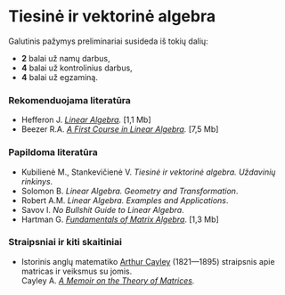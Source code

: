 # Tiesinė ir vektorinė algebra

Galutinis pažymys preliminariai susideda iš tokių dalių:
                
<ul>
  <li><strong>2</strong> balai už namų darbus,</li>
  <li><strong>4</strong> balai už kontrolinius darbus,</li>
  <li><strong>4</strong> balai už egzaminą.</li>
</ul>
                
### Rekomenduojama literatūra
            
<ul>
  <li>Hefferon J. <i><a href = "http://joshua.smcvt.edu/linearalgebra/" target = "_blank">Linear Algebra</a>.</i> [1,1 Mb]</li>
  <li>Beezer R.A. <i><a href = "http://linear.ups.edu/download/fcla-electric-2.00.pdf" target = "_blank">A First Course in Linear Algebra</a>.</i> [7,5 Mb]</li>
</ul>

### Papildoma literatūra

<ul>
  <li>Kubilienė M., Stankevičienė V. <i>Tiesinė ir vektorinė algebra. Uždavinių rinkinys</i>.</li>
  <li>Solomon B. <i>Linear Algebra. Geometry and Transformation</i>.</li>
  <li>Robert A.M. <i>Linear Algebra. Examples and Applications</i>.</li>
  <li>Savov I. <i>No Bullshit Guide to Linear Algebra</i>.</li>
  <li>Hartman G. <i><a href = "http://www.vmi.edu/media/content-assets/documents/academics/appliedmath/Fundamentals-of-Matrix-   Algebra-3rd-Edition.pdf" target = "_blank">Fundamentals of Matrix Algebra</a></i>. [1,3 Mb]</li>            
</ul>

### Straipsniai ir kiti skaitiniai

<ul>
  <li>
  Istorinis anglų matematiko <a href = "https://en.wikipedia.org/wiki/Arthur_Cayley">Arthur Cayley</a> (1821—1895) straipsnis 
  apie matricas ir veiksmus su jomis.
  </li>
  Cayley A. <i><a href = "https://ia600701.us.archive.org/20/items/philtrans05474612/05474612.pdf">A Memoir on the Theory of Matrices</a>.</i>
</ul>
            
